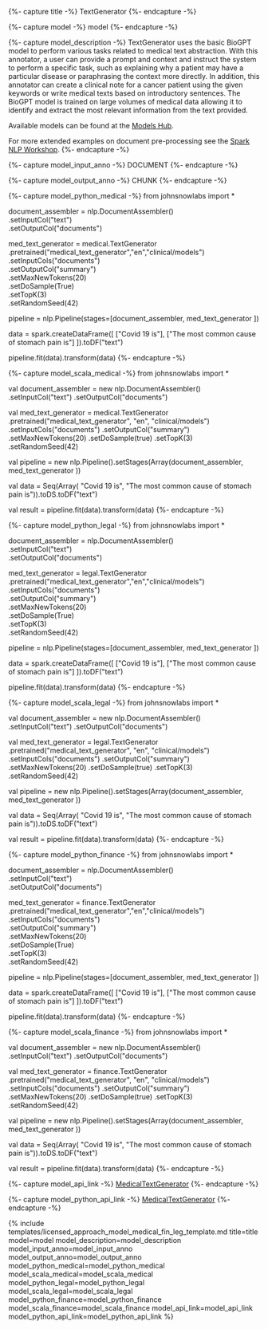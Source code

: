 {%- capture title -%}
TextGenerator
{%- endcapture -%}

{%- capture model -%}
model
{%- endcapture -%}

{%- capture model_description -%}
TextGenerator uses the basic BioGPT model to perform various tasks related to medical text abstraction. With this annotator, a user can provide a prompt and context and instruct the system to perform a specific task, such as explaining why a patient may have a particular disease or paraphrasing the context more directly. In addition, this annotator can create a clinical note for a cancer patient using the given keywords or write medical texts based on introductory sentences. The BioGPT model is trained on large volumes of medical data allowing it to identify and extract the most relevant information from the text provided.

Available models can be found at the [Models Hub](https://nlp.johnsnowlabs.com/models?annotator=MedicalTextGenerator).

For more extended examples on document pre-processing see the [Spark NLP Workshop](...).
{%- endcapture -%}

{%- capture model_input_anno -%}
DOCUMENT
{%- endcapture -%}

{%- capture model_output_anno -%}
CHUNK
{%- endcapture -%}

{%- capture model_python_medical -%}
from johnsnowlabs import * 

document_assembler = nlp.DocumentAssembler()\
    .setInputCol("text")\
    .setOutputCol("documents")


med_text_generator   = medical.TextGenerator\
    .pretrained("medical_text_generator","en","clinical/models")\
    .setInputCols("documents")\
    .setOutputCol("summary")\
    .setMaxNewTokens(20)\
    .setDoSample(True)\
    .setTopK(3)\
    .setRandomSeed(42)


pipeline = nlp.Pipeline(stages=[document_assembler, med_text_generator ])


data = spark.createDataFrame([
    ["Covid 19 is"],
    ["The most common cause of stomach pain is"]
]).toDF("text")


pipeline.fit(data).transform(data)
{%- endcapture -%}


{%- capture model_scala_medical -%}
from johnsnowlabs import * 

val document_assembler = new nlp.DocumentAssembler()
    .setInputCol("text")
    .setOutputCol("documents")


val med_text_generator = medical.TextGenerator
    .pretrained("medical_text_generator", "en", "clinical/models")
    .setInputCols("documents")
    .setOutputCol("summary")
    .setMaxNewTokens(20)
    .setDoSample(true)
    .setTopK(3)
    .setRandomSeed(42)


val pipeline = new nlp.Pipeline().setStages(Array(document_assembler, med_text_generator ))


val data = Seq(Array( "Covid 19 is", "The most common cause of stomach pain is")).toDS.toDF("text")


val result = pipeline.fit(data).transform(data)
{%- endcapture -%}


{%- capture model_python_legal -%}
from johnsnowlabs import * 

document_assembler = nlp.DocumentAssembler()\
    .setInputCol("text")\
    .setOutputCol("documents")


med_text_generator   = legal.TextGenerator\
    .pretrained("medical_text_generator","en","clinical/models")\
    .setInputCols("documents")\
    .setOutputCol("summary")\
    .setMaxNewTokens(20)\
    .setDoSample(True)\
    .setTopK(3)\
    .setRandomSeed(42)


pipeline = nlp.Pipeline(stages=[document_assembler, med_text_generator ])


data = spark.createDataFrame([
    ["Covid 19 is"],
    ["The most common cause of stomach pain is"]
]).toDF("text")


pipeline.fit(data).transform(data)
{%- endcapture -%}



{%- capture model_scala_legal -%}
from johnsnowlabs import * 

val document_assembler = new nlp.DocumentAssembler()
    .setInputCol("text")
    .setOutputCol("documents")


val med_text_generator = legal.TextGenerator
    .pretrained("medical_text_generator", "en", "clinical/models")
    .setInputCols("documents")
    .setOutputCol("summary")
    .setMaxNewTokens(20)
    .setDoSample(true)
    .setTopK(3)
    .setRandomSeed(42)


val pipeline = new nlp.Pipeline().setStages(Array(document_assembler, med_text_generator ))


val data = Seq(Array( "Covid 19 is", "The most common cause of stomach pain is")).toDS.toDF("text")


val result = pipeline.fit(data).transform(data)
{%- endcapture -%}




{%- capture model_python_finance -%}
from johnsnowlabs import * 

document_assembler = nlp.DocumentAssembler()\
    .setInputCol("text")\
    .setOutputCol("documents")


med_text_generator   = finance.TextGenerator\
    .pretrained("medical_text_generator","en","clinical/models")\
    .setInputCols("documents")\
    .setOutputCol("summary")\
    .setMaxNewTokens(20)\
    .setDoSample(True)\
    .setTopK(3)\
    .setRandomSeed(42)


pipeline = nlp.Pipeline(stages=[document_assembler, med_text_generator ])


data = spark.createDataFrame([
    ["Covid 19 is"],
    ["The most common cause of stomach pain is"]
]).toDF("text")


pipeline.fit(data).transform(data)
{%- endcapture -%}


{%- capture model_scala_finance -%}
from johnsnowlabs import * 

val document_assembler = new nlp.DocumentAssembler()
    .setInputCol("text")
    .setOutputCol("documents")


val med_text_generator = finance.TextGenerator
    .pretrained("medical_text_generator", "en", "clinical/models")
    .setInputCols("documents")
    .setOutputCol("summary")
    .setMaxNewTokens(20)
    .setDoSample(true)
    .setTopK(3)
    .setRandomSeed(42)


val pipeline = new nlp.Pipeline().setStages(Array(document_assembler, med_text_generator ))


val data = Seq(Array( "Covid 19 is", "The most common cause of stomach pain is")).toDS.toDF("text")


val result = pipeline.fit(data).transform(data)
{%- endcapture -%}

{%- capture model_api_link -%}
[MedicalTextGenerator]()
{%- endcapture -%}

{%- capture model_python_api_link -%}
[MedicalTextGenerator]()
{%- endcapture -%}

{% include templates/licensed_approach_model_medical_fin_leg_template.md
title=title
model=model
model_description=model_description
model_input_anno=model_input_anno
model_output_anno=model_output_anno
model_python_medical=model_python_medical
model_scala_medical=model_scala_medical
model_python_legal=model_python_legal
model_scala_legal=model_scala_legal
model_python_finance=model_python_finance
model_scala_finance=model_scala_finance
model_api_link=model_api_link
model_python_api_link=model_python_api_link
%}
